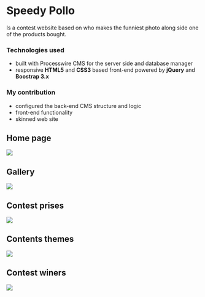 # Speedy Pollo

Is a contest website based on who makes the funniest photo along side one of the products bought.

### Technologies used
* built with Processwire CMS for the server side and database manager
* responsive **HTML5** and **CSS3** based front-end powered by **jQuery** and **Boostrap 3.x**

### My contribution
* configured the back-end CMS structure and logic
* front-end functionality
* skinned web site

## Home page

![](home.png)

## Gallery
![](gallery.png)## Contest prises![](prises.png)

## Contents themes![](themes.png)

## Contest winers![](winers.png)